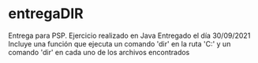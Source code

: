 # entregaDIR
Entrega para PSP.
Ejercicio realizado en Java
Entregado el día 30/09/2021
Incluye una función que ejecuta un comando 'dir' en la ruta 'C:' y un comando 'dir' en cada uno de los archivos encontrados
